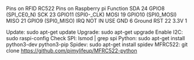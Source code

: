 Pins on RFID RC522      Pins on Raspberry pi      Function
SDA                         24                 GPIO8 (SPI_CE0_N)
SCK                          23                GPIO11 (SPI0-_CLK)
MOSI                          19                GPIO10 (SPI0_MOSI)
MISO                          21                GPIO9 (SPI0_MISO)
IRQ                        NOT IN  USE
GND                          6                    Ground
RST                          22
3.3V                           1

Update: sudo apt-get update
Upgrade: sudo apt-get upgrade
Enable I2C: sudo raspi-config
Check SPI: lsmod | grep spi
Python: sudo apt-get install python3-dev python3-pip
Spidev: sudo apt-get install  spidev
MFRC522: git clone  https://github.com/pimylifeup/MFRC522-python
